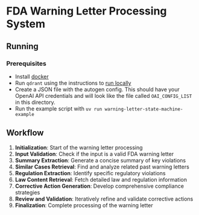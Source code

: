 # FDA Warning Letter Processing System

## Running

### Prerequisites

* Install [docker](https://www.docker.com/)
* Run `qdrant` using the instructions to [run locally](https://qdrant.tech/documentation/quickstart/)
* Create a JSON file with the autogen config. This should have 
  your OpenAI API credentials and will look like the file called `OAI_CONFIG_LIST`
  in this directory.
* Run the example script with `uv run warning-letter-state-machine-example`

## Workflow

1. **Initialization**: Start of the warning letter processing
2. **Input Validation**: Check if the input is a valid FDA warning letter
3. **Summary Extraction**: Generate a concise summary of key violations
4. **Similar Cases Retrieval**: Find and analyze related past warning letters
5. **Regulation Extraction**: Identify specific regulatory violations
6. **Law Content Retrieval**: Fetch detailed law and regulation information
7. **Corrective Action Generation**: Develop comprehensive compliance strategies
8. **Review and Validation**: Iteratively refine and validate corrective actions
9. **Finalization**: Complete processing of the warning letter
